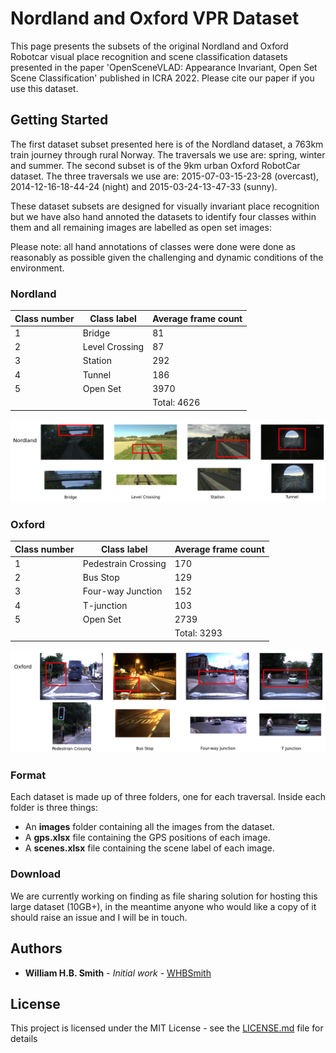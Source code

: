 # Nordland and Oxford VPR Dataset

This page presents the subsets of the original Nordland and Oxford Robotcar visual place recognition and scene classification datasets presented in the paper 'OpenSceneVLAD: Appearance Invariant, Open Set Scene Classification' published in ICRA 2022. Please cite our paper if you use this dataset. 

## Getting Started

The first dataset subset presented here is of the Nordland dataset, a 763km train journey through rural Norway. The traversals we use are: spring, winter and summer.  The second subset is of the 9km urban Oxford RobotCar dataset. The three traversals we use are: 2015-07-03-15-23-28 (overcast), 2014-12-16-18-44-24 (night) and 2015-03-24-13-47-33 (sunny). 

These dataset subsets are designed for visually invariant place recognition but we have also hand annoted the datasets to identify four classes within them and all remaining images are labelled as open set images:

Please note: all hand annotations of classes were done were done as reasonably as possible given the challenging and dynamic conditions of the environment.

### Nordland

Class number       | Class label | Average frame count
------------- | -------------  | -------------
1  | Bridge | 81 
2  | Level Crossing | 87
3  | Station | 292
4  | Tunnel | 186
5  | Open Set | 3970
||| Total: 4626

![alt text](Nordland_classes_sample.png)

### Oxford

Class number       | Class label | Average frame count
------------- | -------------  | -------------
1  | Pedestrain Crossing | 170 
2  | Bus Stop | 129
3  | Four-way Junction | 152
4  | T-junction | 103
5  | Open Set | 2739
||| Total: 3293

![alt text](Oxford_classes_sample.png)

### Format

Each dataset is made up of three folders, one for each traversal. Inside each folder is three things:

* An **images** folder containing all the images from the dataset.
* A **gps.xlsx** file containing the GPS positions of each image. 
* A **scenes.xlsx** file containing the scene label of each image.

### Download

We are currently working on finding as file sharing solution for hosting this large dataset (10GB+), in the meantime anyone who would like a copy of it should raise an issue and I will be in touch.

## Authors

  * **William H.B. Smith** - *Initial work* - [WHBSmith](https://github.com/WHBSmith)

## License

This project is licensed under the MIT License - see the [LICENSE.md](LICENSE.md) file for details

